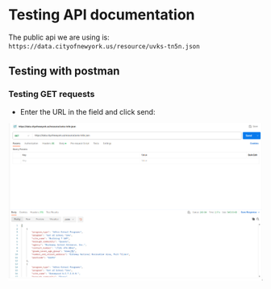 # Testing API documentation
The public api we are using is: `https://data.cityofnewyork.us/resource/uvks-tn5n.json`
## Testing with postman
### Testing GET requests
* Enter the URL in the field and click send:
<img src="get.png" alt="Alt text" title="testing get">